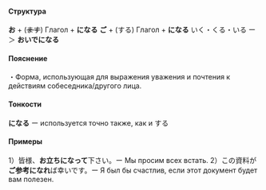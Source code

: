 #### Структура
**お** + (~~ます~~) Глагол + **になる**
**ご** + (する) Глагол + **になる**
いく・くる・いる ー＞ **おいでになる**
#### Пояснение
・Форма, использующая для выражения уважения и почтения к действиям собеседника/другого лица. 
#### Тонкости
**になる** ー используется точно также, как и する　
#### Примеры
1）皆様、**お立ちになって**下さい。ー Мы просим всех встать.
2）この資料が**ご参考になれ**ば幸いです。ー Я был бы счастлив, если этот документ будет вам полезен.